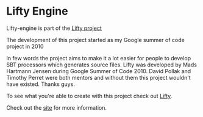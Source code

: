 Lifty Engine
==============

Lifty-engine is part of the [Lifty project](http://lifty.org "Lifty project")

The development of this project started as my Google summer of code project in 2010

In few words the project aims to make it a lot easier for people to develop SBT processors which generates source files. Lifty was developed by Mads Hartmann Jensen during Google Summer of Code 2010. David Pollak and Timothy Perret were both mentors and without them this project wouldn't have existed. Thanks guys.

To see what you're able to create with this project check out [Lifty](http://lifty.github.com/Lifty/ "Lifty").

Check out the [site](http://lifty.github.com/Lifty-engine/ "site") for more information.